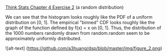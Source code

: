 [Think Stats Chapter 4 Exercise 2](http://greenteapress.com/thinkstats2/html/thinkstats2005.html#toc41) (a random distribution)

We can see that the histogram looks roughly like the PDF of a uniform distribution on [0, 1]. The empirical "binned" CDF looks roughly like the graph of the function defined by f(x) = x on [0, 1]. Thus, the distribution of the 1000 numbers randomly drawn from random.random seem to be approximately uniformly distributed.

![alt-text] (https://github.com/a3huang/dsp/blob/master/img/figure_2.png)

